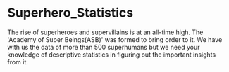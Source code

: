 # Superhero_Statistics
The rise of superheroes and supervillains is at an all-time high. The 'Academy of Super Beings(ASB)' was formed to bring order to it. We have with us the data of more than 500 superhumans but we need your knowledge of descriptive statistics in figuring out the important insights from it.
